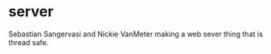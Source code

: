 server
======

Sebastian Sangervasi and Nickie VanMeter making a web sever thing that is thread safe.